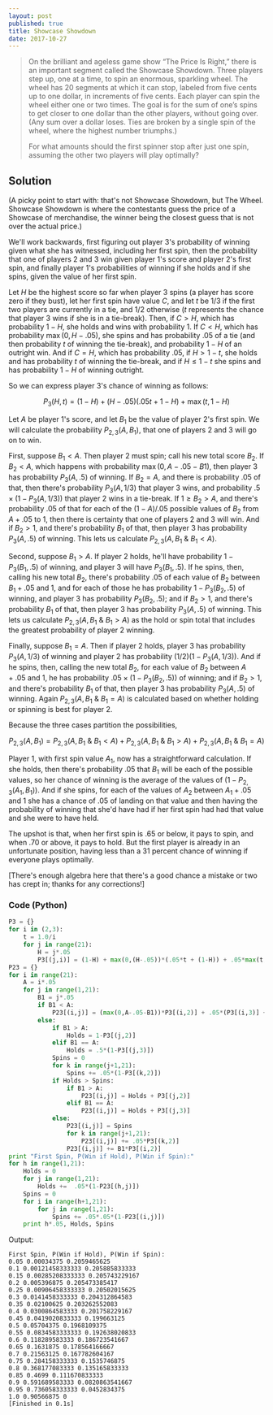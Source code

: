 ```yaml
---
layout: post
published: true
title: Showcase Showdown
date: 2017-10-27
---
```


>On the brilliant and ageless game show “The Price Is Right,” there is an important segment called the Showcase Showdown. Three players step up, one at a time, to spin an enormous, sparkling wheel. The wheel has 20 segments at which it can stop, labeled from five cents up to one dollar, in increments of five cents. Each player can spin the wheel either one or two times. The goal is for the sum of one’s spins to get closer to one dollar than the other players, without going over. (Any sum over a dollar loses. Ties are broken by a single spin of the wheel, where the highest number triumphs.)
>
>For what amounts should the first spinner stop after just one spin, assuming the other two players will play optimally?

<!--more-->

## Solution

(A picky point to start with: that's not Showcase Showdown, but The Wheel.  Showcase Showdown is where the contestants guess the price of a Showcase of merchandise, the winner being the closest guess that is not over the actual price.)

We'll work backwards, first figuring out player $3$'s probability of winning given what she has witnessed, including her first spin, then the probability that one of players $2$ and $3$ win given player $1$'s score and player $2$'s first spin, and finally player $1$'s probabilities of winning if she holds and if she spins, given the value of her first spin.

Let $H$ be the highest score so far when player $3$ spins (a player has score zero if they bust), let her first spin have value $C$, and let $t$ be $1/3$ if the first two players are currently in a tie, and $1/2$ otherwise ($t$ represents the chance that player $3$ wins if she is in a tie-break). Then, if $C>H$, which has probability $1-H$, she holds and wins with probability $1$. If $C<H$, which has probability $\max(0,H-.05)$, she spins and has probability $.05$ of a tie (and then probability $t$ of winning the tie-break), and probability $1-H$ of an outright win. And if $C=H$, which has probability $.05$, if $H > 1-t$, she holds and has probability $t$ of winning the tie-break, and if $H\leq 1-t$ she spins and has probability $1-H$ of winning outright.

So we can express player $3$'s chance of winning as follows:

$$P_3(H,t) = (1-H) + (H-.05)(.05t + 1 - H) + \max(t,1-H)$$

Let $A$ be player 1's score, and let $B_1$ be the value of player $2$'s first spin.  We will calculate the probability $P_{2,3}(A,B_1)$, that one of players $2$ and $3$ will go on to win.

First, suppose $B_1<A$. Then player $2$ must spin; call his new total score $B_2$. If $B_2<A$, which happens with probability $\max(0,A-.05-B1)$, then player $3$ has probability $P_3(A,.5)$ of winning. If $B_2=A$, and there is probability $.05$ of that, then there's probability $P_3(A,1/3)$ that player $3$ wins, and probability $.5 \times (1-P_3(A,1/3))$ that player $2$ wins in a tie-break. If $1\geq B_2>A$, and there's probability $.05$ of that for each of the $(1-A)/.05$ possible values of $B_2$ from $A+.05$ to $1$, then there is certainty that one of players $2$ and $3$ will win. And if $B_2>1$, and there's probability $B_1$ of that, then player $3$ has probability $P_3(A,.5)$ of winning. This lets us calculate $P_{2,3}(A,B_1\ \&\ B_1<A)$.

Second, suppose $B_1>A$. If player $2$ holds, he'll have probability $1-P_3(B_1,.5)$ of winning, and player $3$ will have $P_3(B_1,.5)$. If he spins, then, calling his new total $B_2$, there's probability $.05$ of each value of $B_2$ between $B_1+.05$ and $1$, and for each of those he has probability $1-P_3(B_2,.5)$ of winning, and player $3$ has probability $P_3(B_2,.5)$; and if $B_2>1$, and there's probability $B_1$ of that, then player $3$ has probability $P_3(A,.5)$ of winning. This lets us calculate $P_{2,3}(A,B_1\ \&\ B_1>A)$ as the hold or spin total that includes the greatest probability of player $2$ winning.

Finally, suppose $B_1=A$. Then if player $2$ holds, player $3$ has probability $P_3(A,1/3)$ of winning and player $2$ has probability $(1/2)(1-P_3(A,1/3))$. And if he spins, then, calling the new total $B_2$, for each value of $B_2$ between $A+.05$ and $1$, he has probability $.05\times (1-P_3(B_2,.5))$ of winning; and if $B_2>1$, and there's probability $B_1$ of that, then player $3$ has probability $P_3(A,.5)$ of winning. Again $P_{2,3}(A,B_1\ \&\ B_1=A)$ is calculated based on whether holding or spinning is best for player $2$. 

Because the three cases partition the possibilities,

$$P_{2,3}(A,B_1) = P_{2,3}(A,B_1\ \&\ B_1<A) + P_{2,3}(A,B_1\ \&\ B_1>A) + P_{2,3}(A,B_1\ \&\ B_1=A)$$

Player $1$, with first spin value $A_1$, now has a straightforward calculation. If she holds, then there's probability $.05$ that $B_1$ will be each of the possible values, so her chance of winning is the average of the values of $(1-P_{2,3}(A_1,B_1))$. And if she spins, for each of the values of $A_2$ between $A_1+.05$ and $1$ she has a chance of $.05$ of landing on that value and then having the probability of winning that she'd have had if her first spin had had that value and she were to have held. 

The upshot is that, when her first spin is $.65$ or below, it pays to spin, and when $.70$ or above, it pays to hold. But the first player is already in an unfortunate position, having less than a $31$ percent chance of winning if everyone plays optimally.

[There's enough algebra here that there's a good chance a mistake or two has crept in; thanks for any corrections!]

### Code (Python)

```python
P3 = {}
for i in (2,3):
	t = 1.0/i
	for j in range(21):
		H = j*.05
		P3[(j,i)] = (1-H) + max(0,(H-.05))*(.05*t + (1-H)) + .05*max(t,1-H)
P23 = {}
for i in range(21):
	A = i*.05
	for j in range(1,21):
		B1 = j*.05
		if B1 < A:
			P23[(i,j)] = (max(0,A-.05-B1))*P3[(i,2)] + .05*(P3[(i,3)] + .5*(1-P3[(i,3)])) + (1-A) + B1*P3[(i,2)]
		else:
			if B1 > A:
				Holds = 1-P3[(j,2)]
			elif B1 == A:
				Holds = .5*(1-P3[(j,3)])
			Spins = 0
			for k in range(j+1,21):
				Spins += .05*(1-P3[(k,2)])
			if Holds > Spins:
				if B1 > A:
					P23[(i,j)] = Holds + P3[(j,2)]
				elif B1 == A:
					P23[(i,j)] = Holds + P3[(j,3)]
			else:
				P23[(i,j)] = Spins
				for k in range(j+1,21):
					P23[(i,j)] += .05*P3[(k,2)]
				P23[(i,j)] += B1*P3[(i,2)]
print "First Spin, P(Win if Hold), P(Win if Spin):"
for h in range(1,21):
	Holds = 0
	for j in range(1,21):
		Holds +=  .05*(1-P23[(h,j)])
	Spins = 0
	for i in range(h+1,21):
		for j in range(1,21):
			Spins += .05*.05*(1-P23[(i,j)])
	print h*.05, Holds, Spins
```

Output:

```
First Spin, P(Win if Hold), P(Win if Spin):
0.05 0.00034375 0.2059465625
0.1 0.00121458333333 0.205885833333
0.15 0.00285208333333 0.205743229167
0.2 0.005396875 0.205473385417
0.25 0.00906458333333 0.20502015625
0.3 0.0141458333333 0.204312864583
0.35 0.02100625 0.203262552083
0.4 0.0300864583333 0.201758229167
0.45 0.0419020833333 0.199663125
0.5 0.05704375 0.1968109375
0.55 0.0834583333333 0.192638020833
0.6 0.118289583333 0.186723541667
0.65 0.1631875 0.178564166667
0.7 0.21563125 0.167782604167
0.75 0.284158333333 0.1535746875
0.8 0.368177083333 0.135165833333
0.85 0.4699 0.111670833333
0.9 0.591689583333 0.0820863541667
0.95 0.736058333333 0.0452834375
1.0 0.90566875 0
[Finished in 0.1s]
```

<br>
